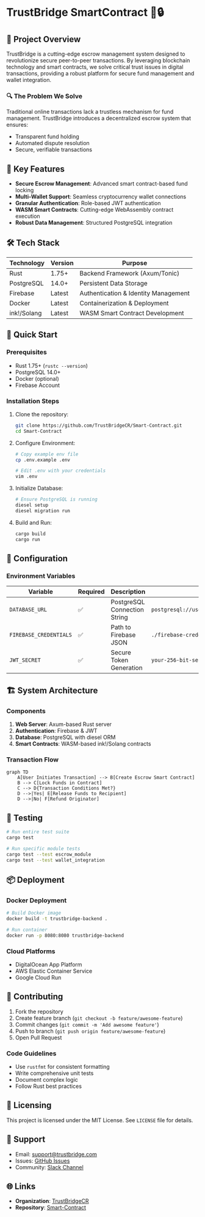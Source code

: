 # TrustBridge SmartContract 🌉🔒

## 🎯 Project Overview

TrustBridge is a cutting-edge escrow management system designed to revolutionize secure peer-to-peer transactions. By leveraging blockchain technology and smart contracts, we solve critical trust issues in digital transactions, providing a robust platform for secure fund management and wallet integration.

### 🔍 The Problem We Solve

Traditional online transactions lack a trustless mechanism for fund management. TrustBridge introduces a decentralized escrow system that ensures:

- Transparent fund holding
- Automated dispute resolution
- Secure, verifiable transactions

## 🌟 Key Features

- **Secure Escrow Management**: Advanced smart contract-based fund locking
- **Multi-Wallet Support**: Seamless cryptocurrency wallet connections
- **Granular Authentication**: Role-based JWT authentication
- **WASM Smart Contracts**: Cutting-edge WebAssembly contract execution
- **Robust Data Management**: Structured PostgreSQL integration

## 🛠 Tech Stack

| Technology  | Version | Purpose                              |
| ----------- | ------- | ------------------------------------ |
| Rust        | 1.75+   | Backend Framework (Axum/Tonic)       |
| PostgreSQL  | 14.0+   | Persistent Data Storage              |
| Firebase    | Latest  | Authentication & Identity Management |
| Docker      | Latest  | Containerization & Deployment        |
| ink!/Solang | Latest  | WASM Smart Contract Development      |

## 🚀 Quick Start

### Prerequisites

- Rust 1.75+ (`rustc --version`)
- PostgreSQL 14.0+
- Docker (optional)
- Firebase Account

### Installation Steps

1. Clone the repository:

   ```bash
   git clone https://github.com/TrustBridgeCR/Smart-Contract.git
   cd Smart-Contract
   ```

2. Configure Environment:

   ```bash
   # Copy example env file
   cp .env.example .env

   # Edit .env with your credentials
   vim .env
   ```

3. Initialize Database:

   ```bash
   # Ensure PostgreSQL is running
   diesel setup
   diesel migration run
   ```

4. Build and Run:
   ```bash
   cargo build
   cargo run
   ```

## 🔧 Configuration

### Environment Variables

| Variable               | Required | Description                  | Example                                        |
| ---------------------- | -------- | ---------------------------- | ---------------------------------------------- |
| `DATABASE_URL`         | ✅       | PostgreSQL Connection String | `postgresql://user:pass@localhost/trustbridge` |
| `FIREBASE_CREDENTIALS` | ✅       | Path to Firebase JSON        | `./firebase-credentials.json`                  |
| `JWT_SECRET`           | ✅       | Secure Token Generation      | `your-256-bit-secret`                          |

## 🏗 System Architecture

### Components

1. **Web Server**: Axum-based Rust server
2. **Authentication**: Firebase & JWT
3. **Database**: PostgreSQL with diesel ORM
4. **Smart Contracts**: WASM-based ink!/Solang contracts

### Transaction Flow

```mermaid
graph TD
    A[User Initiates Transaction] --> B[Create Escrow Smart Contract]
    B --> C[Lock Funds in Contract]
    C --> D{Transaction Conditions Met?}
    D -->|Yes| E[Release Funds to Recipient]
    D -->|No| F[Refund Originator]
```

## 🧪 Testing

```bash
# Run entire test suite
cargo test

# Run specific module tests
cargo test --test escrow_module
cargo test --test wallet_integration
```

## 📦 Deployment

### Docker Deployment

```bash
# Build Docker image
docker build -t trustbridge-backend .

# Run container
docker run -p 8080:8080 trustbridge-backend
```

### Cloud Platforms

- DigitalOcean App Platform
- AWS Elastic Container Service
- Google Cloud Run

## 🤝 Contributing

1. Fork the repository
2. Create feature branch (`git checkout -b feature/awesome-feature`)
3. Commit changes (`git commit -m 'Add awesome feature'`)
4. Push to branch (`git push origin feature/awesome-feature`)
5. Open Pull Request

### Code Guidelines

- Use `rustfmt` for consistent formatting
- Write comprehensive unit tests
- Document complex logic
- Follow Rust best practices

## 📄 Licensing

This project is licensed under the MIT License. See `LICENSE` file for details.

## 💬 Support

- Email: support@trustbridge.com
- Issues: [GitHub Issues](https://github.com/TrustBridgeCR/Smart-Contract/issues)
- Community: [Slack Channel](https://join.slack.com/t/trustbridge/shared_invite/your-link)

## 🌐 Links

- **Organization**: [TrustBridgeCR](https://github.com/TrustBridgeCR)
- **Repository**: [Smart-Contract](https://github.com/TrustBridgeCR/Smart-Contract)
